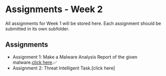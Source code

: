 # Assignments - Week 2

All assignments for Week 1 will be stored here. Each assignment should be submitted in its own subfolder.

## Assignments
- Assignment 1: Make a Malware Analysis Report of the given malware.[click here]().✅
- Assignment 2: Threat Intelligent Task.[click here]
